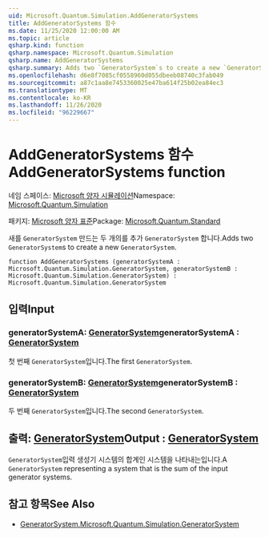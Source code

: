 ```yaml
---
uid: Microsoft.Quantum.Simulation.AddGeneratorSystems
title: AddGeneratorSystems 함수
ms.date: 11/25/2020 12:00:00 AM
ms.topic: article
qsharp.kind: function
qsharp.namespace: Microsoft.Quantum.Simulation
qsharp.name: AddGeneratorSystems
qsharp.summary: Adds two `GeneratorSystem`s to create a new `GeneratorSystem`.
ms.openlocfilehash: d6e8f7085cf0558960d055dbeeb08740c3fab049
ms.sourcegitcommit: a87c1aa8e7453360025e47ba614f25b02ea84ec3
ms.translationtype: MT
ms.contentlocale: ko-KR
ms.lasthandoff: 11/26/2020
ms.locfileid: "96229667"
---
```

# <a name="addgeneratorsystems-function"></a><span data-ttu-id="f0ee1-102">AddGeneratorSystems 함수</span><span class="sxs-lookup"><span data-stu-id="f0ee1-102">AddGeneratorSystems function</span></span>

<span data-ttu-id="f0ee1-103">네임 스페이스: [Microsoft 양자 시뮬레이션](xref:Microsoft.Quantum.Simulation)</span><span class="sxs-lookup"><span data-stu-id="f0ee1-103">Namespace: [Microsoft.Quantum.Simulation](xref:Microsoft.Quantum.Simulation)</span></span>

<span data-ttu-id="f0ee1-104">패키지: [Microsoft 양자 표준](https://nuget.org/packages/Microsoft.Quantum.Standard)</span><span class="sxs-lookup"><span data-stu-id="f0ee1-104">Package: [Microsoft.Quantum.Standard](https://nuget.org/packages/Microsoft.Quantum.Standard)</span></span>


<span data-ttu-id="f0ee1-105">새를 `GeneratorSystem` 만드는 두 개의를 추가 `GeneratorSystem` 합니다.</span><span class="sxs-lookup"><span data-stu-id="f0ee1-105">Adds two `GeneratorSystem`s to create a new `GeneratorSystem`.</span></span>

```qsharp
function AddGeneratorSystems (generatorSystemA : Microsoft.Quantum.Simulation.GeneratorSystem, generatorSystemB : Microsoft.Quantum.Simulation.GeneratorSystem) : Microsoft.Quantum.Simulation.GeneratorSystem
```


## <a name="input"></a><span data-ttu-id="f0ee1-106">입력</span><span class="sxs-lookup"><span data-stu-id="f0ee1-106">Input</span></span>

### <a name="generatorsystema--generatorsystem"></a><span data-ttu-id="f0ee1-107">generatorSystemA: [GeneratorSystem](xref:Microsoft.Quantum.Simulation.GeneratorSystem)</span><span class="sxs-lookup"><span data-stu-id="f0ee1-107">generatorSystemA : [GeneratorSystem](xref:Microsoft.Quantum.Simulation.GeneratorSystem)</span></span>

<span data-ttu-id="f0ee1-108">첫 번째 `GeneratorSystem`입니다.</span><span class="sxs-lookup"><span data-stu-id="f0ee1-108">The first `GeneratorSystem`.</span></span>


### <a name="generatorsystemb--generatorsystem"></a><span data-ttu-id="f0ee1-109">generatorSystemB: [GeneratorSystem](xref:Microsoft.Quantum.Simulation.GeneratorSystem)</span><span class="sxs-lookup"><span data-stu-id="f0ee1-109">generatorSystemB : [GeneratorSystem](xref:Microsoft.Quantum.Simulation.GeneratorSystem)</span></span>

<span data-ttu-id="f0ee1-110">두 번째 `GeneratorSystem`입니다.</span><span class="sxs-lookup"><span data-stu-id="f0ee1-110">The second `GeneratorSystem`.</span></span>



## <a name="output--generatorsystem"></a><span data-ttu-id="f0ee1-111">출력: [GeneratorSystem](xref:Microsoft.Quantum.Simulation.GeneratorSystem)</span><span class="sxs-lookup"><span data-stu-id="f0ee1-111">Output : [GeneratorSystem](xref:Microsoft.Quantum.Simulation.GeneratorSystem)</span></span>

<span data-ttu-id="f0ee1-112">`GeneratorSystem`입력 생성기 시스템의 합계인 시스템을 나타내는입니다.</span><span class="sxs-lookup"><span data-stu-id="f0ee1-112">A `GeneratorSystem` representing a system that is the sum of the input generator systems.</span></span>

## <a name="see-also"></a><span data-ttu-id="f0ee1-113">참고 항목</span><span class="sxs-lookup"><span data-stu-id="f0ee1-113">See Also</span></span>

- [<span data-ttu-id="f0ee1-114">GeneratorSystem.</span><span class="sxs-lookup"><span data-stu-id="f0ee1-114">Microsoft.Quantum.Simulation.GeneratorSystem</span></span>](xref:Microsoft.Quantum.Simulation.GeneratorSystem)